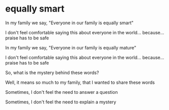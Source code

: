# equally smart

In my family we say, "Everyone in our family is equally smart"

I don't feel comfortable saying this about everyone in the world... because... praise has to be safe

In my family we say, "Everyone in our family is equally mature"

I don't feel comfortable saying this about everyone in the world... because... praise has to be safe

So, what is the mystery behind these words?

Well, it means so much to my family, that I wanted to share these words

Sometimes, I don't feel the need to answer a question

Sometimes, I don't feel the need to explain a mystery
